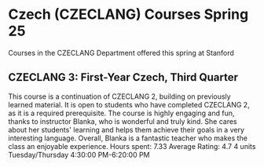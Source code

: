 # Czech (CZECLANG) Courses Spring 25 
Courses in the CZECLANG Department offered this spring at Stanford
 ## CZECLANG 3: First-Year Czech, Third Quarter
This course is a continuation of CZECLANG 2, building on previously learned material. It is open to students who have completed CZECLANG 2, as it is a required prerequisite.
The course is highly engaging and fun, thanks to instructor Blanka, who is wonderful and truly kind. She cares about her students' learning and helps them achieve their goals in a very interesting language. Overall, Blanka is a fantastic teacher who makes the class an enjoyable experience.
Hours spent: 7.33
Average Rating: 4.7
4 units
Tuesday/Thursday 4:30:00 PM-6:20:00 PM